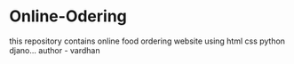 # Online-Odering
this repository contains online food ordering website using html css python djano...
author - vardhan
